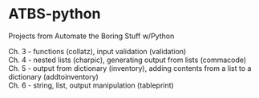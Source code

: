 # ATBS-python
Projects from Automate the Boring Stuff w/Python

  Ch. 3 - functions (collatz), input validation (validation)  
  Ch. 4 - nested lists (charpic), generating output from lists (commacode)  
  Ch. 5 - output from dictionary (inventory), adding contents from a list to a dictionary (addtoinventory)  
  Ch. 6 - string, list, output manipulation (tableprint)

